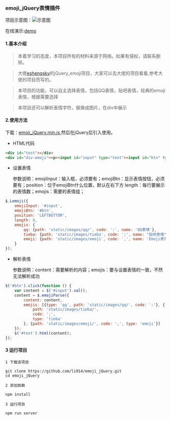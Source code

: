### emoji_jQuery表情插件

项目示意图：![示意图](https://github.com/li914/emoji_jQuery/blob/master/emoji_shiyitu.PNG)

在线演示:[demo](https://li914.github.io/emoji_jQuery/)


#### 1.基本介绍
>本着学习的态度，本项目所有的材料来源于网络。如果有侵权，请联系删除。

>大佬[eshengsky](https://github.com/eshengsky/jQuery-emoji)的jQuery_emoji项目，大家可以去大佬的项目看看,参考大佬的项目而写的。

>本项目的功能，可以自主选择表情，包括QQ表情，贴吧表情，经典的emoji表情，根据需要选择

>本项目还可以解析表情字符，替换成图片，在div中展示

#### 2.使用方法

下载：[emoji_jQuery.min.js](https://github.com/li914/emoji_jQuery/blob/master/dist/emoji_jQuery.min.js),然后在jQuery后引入使用。

* HTML代码
```html
<div id="test"></div>
<div id="div-emoji"><p><input id="input" type="text"><input id="btn" type="button" value="emojiBtn"></p></div>
```

* 设置表情
    
    参数说明：emojiInput：输入框，必须要有；emojiBtn：显示表情按钮，必须要有；position：位于emojiBtn什么位置，默认在右下方
    length：每行要展示的表情数；emojis：需要的表情组；
    
    
    
```javascript
$.Lemoji({
    emojiInput: '#input',
    emojiBtn: '#btn',
    position: 'LEFTBOTTOM',
    length: 8,
    emojis: {
        qq: {path: 'static/images/qq/', code: ':', name: 'QQ表情'},
        tieba: {path: 'static/images/tieba', code: ';', name: "贴吧表情"},
        emoji: {path: 'static/images/emoji', code: ',', name: 'Emoji表情'}
    }
});
```

* 解析表情

    参数说明：content：需要解析的内容；emojis：要与设置表情的一致，不然无法解析成功


```javascript
$('#btn').click(function () {
    var content = $('#input').val();
    content = $.emojiParse({
        content: content,
        emojis: [{type: 'qq', path: 'static/images/qq/', code: ':'}, {
            path: 'static/images/tieba/',
            code: ';',
            type: 'tieba'
        }, {path: 'static/images/emoji/', code: ',', type: 'emoji'}]
    });
    $('#test').html(content);
});
```



 #### 3 运行项目
 
    1 下载该项目

```
git clone https://github.com/li914/emoji_jQuery.git
cd emoji_jQuery
```
    2 添加依赖
    
```
npm install
```

    3 运行项目

```
npm run server
```
